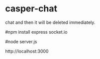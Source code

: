 # casper-chat
chat and then it will be deleted immediately.

#npm install express socket.io

#node server.js

http://localhost:3000

